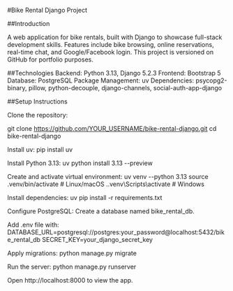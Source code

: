 #Bike Rental Django Project

##Introduction

A web application for bike rentals, built with Django to showcase full-stack development skills. Features include bike browsing, online reservations, real-time chat, and Google/Facebook login. This project is versioned on GitHub for portfolio purposes.

##Technologies Backend: Python 3.13, Django 5.2.3 Frontend: Bootstrap 5 Database: PostgreSQL Package Management: uv Dependencies: psycopg2-binary, pillow, python-decouple, django-channels, social-auth-app-django

##Setup Instructions

Clone the repository:

git clone https://github.com/YOUR_USERNAME/bike-rental-django.git cd bike-rental-django

Install uv: pip install uv

Install Python 3.13: uv python install 3.13 --preview

Create and activate virtual environment: uv venv --python 3.13 source .venv/bin/activate # Linux/macOS ..venv\Scripts\activate # Windows

Install dependencies: uv pip install -r requirements.txt

Configure PostgreSQL: Create a database named bike_rental_db.

Add .env file with: DATABASE_URL=postgresql://postgres:your_password@localhost:5432/bike_rental_db SECRET_KEY=your_django_secret_key

Apply migrations: python manage.py migrate

Run the server: python manage.py runserver

Open http://localhost:8000 to view the app.